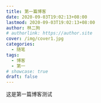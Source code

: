 ```yaml
---
title: 第一篇博客
date: 2020-09-03T19:02:13+08:00
lastmod: 2020-09-03T19:02:13+08:00
author: 林二狗
# authorlink: https://author.site
cover: /img/cover1.jpg
categories:
  - 随笔
tags:
  - 博客
  - 第一
# showcase: true
draft: false
---
```


这是第一篇博客测试
